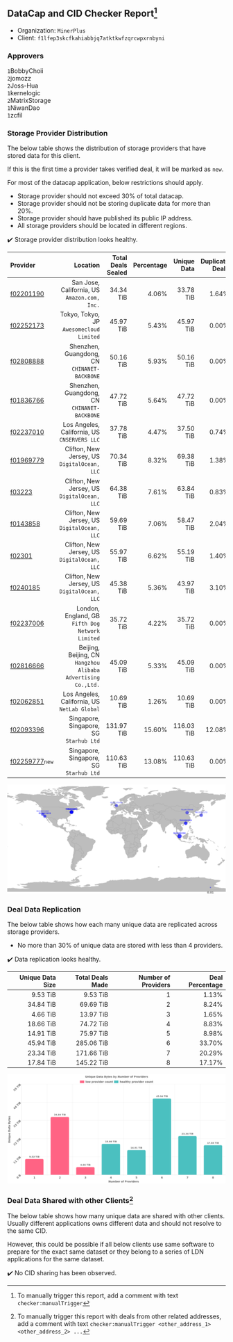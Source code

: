 ## DataCap and CID Checker Report[^1]
 - Organization: `MinerPlus`
 - Client: `f1lfep3skcfkahiabbjq7atktkwfzqrcwpxrnbyni`
### Approvers
`1`BobbyChoii<br/>`2`jomozz<br/>`2`Joss-Hua<br/>`1`kernelogic<br/>`2`MatrixStorage<br/>`1`NiwanDao<br/>`1`zcfil


### Storage Provider Distribution
The below table shows the distribution of storage providers that have stored data for this client.

If this is the first time a provider takes verified deal, it will be marked as `new`.

For most of the datacap application, below restrictions should apply.
 - Storage provider should not exceed 30% of total datacap.
 - Storage provider should not be storing duplicate data for more than 20%.
 - Storage provider should have published its public IP address.
 - All storage providers should be located in different regions.

✔️ Storage provider distribution looks healthy.

| Provider                                                    |                                                         Location | Total Deals Sealed | Percentage | Unique Data | Duplicate Deals |
| :---------------------------------------------------------- | ---------------------------------------------------------------: | -----------------: | ---------: | ----------: | --------------: |
| [f02201190](https://filfox.info/en/address/f02201190)       |                  San Jose, California, US<br/>`Amazon.com, Inc.` |          34.34 TiB |      4.06% |   33.78 TiB |           1.64% |
| [f02252173](https://filfox.info/en/address/f02252173)       |                      Tokyo, Tokyo, JP<br/>`Awesomecloud Limited` |          45.97 TiB |      5.43% |   45.97 TiB |           0.00% |
| [f02808888](https://filfox.info/en/address/f02808888)       |                  Shenzhen, Guangdong, CN<br/>`CHINANET-BACKBONE` |          50.16 TiB |      5.93% |   50.16 TiB |           0.00% |
| [f01836766](https://filfox.info/en/address/f01836766)       |                  Shenzhen, Guangdong, CN<br/>`CHINANET-BACKBONE` |          47.72 TiB |      5.64% |   47.72 TiB |           0.00% |
| [f02237010](https://filfox.info/en/address/f02237010)       |                  Los Angeles, California, US<br/>`CNSERVERS LLC` |          37.78 TiB |      4.47% |   37.50 TiB |           0.74% |
| [f01969779](https://filfox.info/en/address/f01969779)       |                  Clifton, New Jersey, US<br/>`DigitalOcean, LLC` |          70.34 TiB |      8.32% |   69.38 TiB |           1.38% |
| [f03223](https://filfox.info/en/address/f03223)             |                  Clifton, New Jersey, US<br/>`DigitalOcean, LLC` |          64.38 TiB |      7.61% |   63.84 TiB |           0.83% |
| [f0143858](https://filfox.info/en/address/f0143858)         |                  Clifton, New Jersey, US<br/>`DigitalOcean, LLC` |          59.69 TiB |      7.06% |   58.47 TiB |           2.04% |
| [f02301](https://filfox.info/en/address/f02301)             |                  Clifton, New Jersey, US<br/>`DigitalOcean, LLC` |          55.97 TiB |      6.62% |   55.19 TiB |           1.40% |
| [f0240185](https://filfox.info/en/address/f0240185)         |                  Clifton, New Jersey, US<br/>`DigitalOcean, LLC` |          45.38 TiB |      5.36% |   43.97 TiB |           3.10% |
| [f02237006](https://filfox.info/en/address/f02237006)       |              London, England, GB<br/>`Fifth Dog Network Limited` |          35.72 TiB |      4.22% |   35.72 TiB |           0.00% |
| [f02816666](https://filfox.info/en/address/f02816666)       | Beijing, Beijing, CN<br/>`Hangzhou Alibaba Advertising Co.,Ltd.` |          45.09 TiB |      5.33% |   45.09 TiB |           0.00% |
| [f02062851](https://filfox.info/en/address/f02062851)       |                  Los Angeles, California, US<br/>`NetLab Global` |          10.69 TiB |      1.26% |   10.69 TiB |           0.00% |
| [f02093396](https://filfox.info/en/address/f02093396)       |                       Singapore, Singapore, SG<br/>`Starhub Ltd` |         131.97 TiB |     15.60% |  116.03 TiB |          12.08% |
| [f02259777](https://filfox.info/en/address/f02259777)`new`  |                       Singapore, Singapore, SG<br/>`Starhub Ltd` |         110.63 TiB |     13.08% |  110.63 TiB |           0.00% |

<img src="https://raw.githubusercontent.com/data-preservation-programs/filplus-checker-assets/main/filecoin-project/filecoin-plus-large-datasets/issues/1840/1700721008560.png"/>

### Deal Data Replication
The below table shows how each many unique data are replicated across storage providers.

- No more than 30% of unique data are stored with less than 4 providers.

✔️ Data replication looks healthy.

| Unique Data Size | Total Deals Made | Number of Providers | Deal Percentage |
| ---------------: | ---------------: | ------------------: | --------------: |
|         9.53 TiB |         9.53 TiB |                   1 |           1.13% |
|        34.84 TiB |        69.69 TiB |                   2 |           8.24% |
|         4.66 TiB |        13.97 TiB |                   3 |           1.65% |
|        18.66 TiB |        74.72 TiB |                   4 |           8.83% |
|        14.91 TiB |        75.97 TiB |                   5 |           8.98% |
|        45.94 TiB |       285.06 TiB |                   6 |          33.70% |
|        23.34 TiB |       171.66 TiB |                   7 |          20.29% |
|        17.84 TiB |       145.22 TiB |                   8 |          17.17% |

<img src="https://raw.githubusercontent.com/data-preservation-programs/filplus-checker-assets/main/filecoin-project/filecoin-plus-large-datasets/issues/1840/1700721009296.png"/>

### Deal Data Shared with other Clients[^3]
The below table shows how many unique data are shared with other clients.
Usually different applications owns different data and should not resolve to the same CID.

However, this could be possible if all below clients use same software to prepare for the exact same dataset or they belong to a series of LDN applications for the same dataset.

✔️ No CID sharing has been observed.

[^1]: To manually trigger this report, add a comment with text `checker:manualTrigger`

[^2]: Deals from those addresses are combined into this report as they are specified with `checker:manualTrigger`

[^3]: To manually trigger this report with deals from other related addresses, add a comment with text `checker:manualTrigger <other_address_1> <other_address_2> ...`
